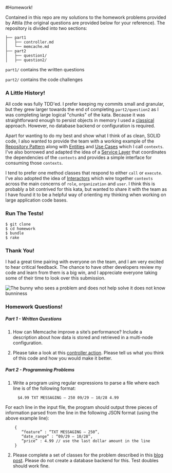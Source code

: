 #Homework!

Contained in this repo are my solutions to the homework problems provided by Attila (the original questions are provided below for your reference). The repository is divided into two sections:

    ├── part1
    │   ├── controller.md
    │   └── memcache.md
    ├── part2
    │   ├── question1/
    │   ├── question2/


`part1/` contains the written questions

`part2/` contains the code challenges


### A Little History!

All code was fully TDD'ed. I prefer keeping my commits small and granular, but they grew larger towards the end of completing `part2/question2` as I was completing large logical "chunks" of the kata. Because it was straightforward enough to persist objects in memory I used a [classical](http://martinfowler.com/articles/mocksArentStubs.html#ClassicalAndMockistTesting) approach. However, no database backend or configuration is required.

Apart for wanting to do my best and show what I think of as clean, SOLID code, I also wanted to provide the team with a working example of the [Repository Pattern](http://blog.8thlight.com/mike-ebert/2013/03/23/the-repository-pattern.html) along with [Entities](http://blog.8thlight.com/uncle-bob/2012/08/13/the-clean-architecture.html) and [Use Cases](http://blog.8thlight.com/uncle-bob/2012/08/13/the-clean-architecture.html) which I call `contexts`. I've also borrowed and adapted the idea of a [Service Layer](http://martinfowler.com/eaaCatalog/serviceLayer.html) that coordinates the dependencies of the `contexts` and provides a simple interface for consuming those `contexts`.

I tend to prefer one method classes that respond to either `call` or `execute`. I've also adopted the idea of [Interactors](http://www.infoq.com/news/2013/07/architecture_intent_frameworks) which wire together `contexts` across the main concerns of `role`, `organization` and `user`. I think this is probably a bit contrived for this kata, but wanted to share it with the team as I have found it to be a helpful way of orienting my thinking when working on large application code bases.

### Run The Tests!

    $ git clone
    $ cd homework
    $ bundle
    $ rake

### Thank You!

I had a great time pairing with everyone on the team, and I am very excited to hear critical feedback. The chance to have other developers review my code and learn from them is a big win, and I appreciate everyone taking some of their time to look over this submission.

![The bunny who sees a problem and does not help solve it does not know bunniness](http://www.bunnyslippers.com/blog/wp-content/uploads/2013/10/fluffiest-rabbit.png)

### Homework Questions!

##### Part 1 - Written Questions

1) How can Memcache improve a site’s performance? Include a description about how data is stored and retrieved in a multi-node configuration.

2) Please take a look at this [controller action](https://gist.github.com/adomokos/31ade0b0e1ebd6889b20). Please tell us what you think of this code and how you would make it better.

##### Part 2 - Programming Problems

1) Write a program using regular expressions to parse a file where each line is of the following format:

         $4.99 TXT MESSAGING – 250 09/29 – 10/28 4.99

For each line in the input file, the program should output three pieces of information parsed from the line in the following JSON format (using the above example line):

        {
           “feature” : “TXT MESSAGING – 250”,
           “date_range” : “09/29 – 10/28”,
           “price” : 4.99 // use the last dollar amount in the line
        }

2) Please complete a set of classes for the problem described in this [blog post](http://www.adomokos.com/2012/10/the-organizations-users-roles-kata.html). Please do not create a database backend for this. Test doubles should work fine.
